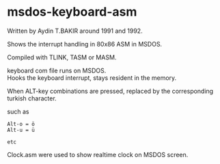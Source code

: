 # msdos-keyboard-asm


Written by Aydin T.BAKIR around 1991 and 1992. 

Shows the interrupt handling in 80x86 ASM in MSDOS.

Compiled with TLINK, TASM or MASM.

keyboard com file runs on MSDOS.  
Hooks the keyboard interrupt, stays resident in the memory. 

When ALT-key combinations are pressed, replaced by the corresponding turkish character.

such as

    Alt-o = ö 
    Alt-u = ü
    
    etc
    

Clock.asm were used to show realtime clock on MSDOS screen.


